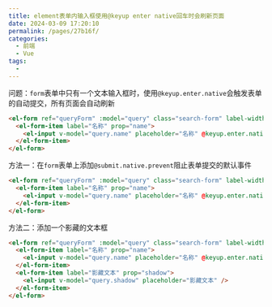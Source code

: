 ```yaml
---
title: element表单内输入框使用@keyup enter native回车时会刷新页面
date: 2024-03-09 17:20:10
permalink: /pages/27b16f/
categories:
  - 前端
  - Vue
tags:
  - 
---
```

问题：`form`表单中只有一个文本输入框时，使用`@keyup.enter.native`会触发表单的自动提交，所有页面会自动刷新
```html
<el-form ref="queryForm" :model="query" class="search-form" label-width="80px">
  <el-form-item label="名称" prop="name">
    <el-input v-model="query.name" placeholder="名称" @keyup.enter.native="refresh" />
  </el-form-item>
</el-form>
```

方法一：在`form`表单上添加`@submit.native.prevent`阻止表单提交的默认事件
```html
<el-form ref="queryForm" :model="query" class="search-form" label-width="80px" @submit.native.prevent>
  <el-form-item label="名称" prop="name">
    <el-input v-model="query.name" placeholder="名称" @keyup.enter.native="refresh" />
  </el-form-item>
</el-form>
```

方法二：添加一个影藏的文本框
```html
<el-form ref="queryForm" :model="query" class="search-form" label-width="80px">
  <el-form-item label="名称" prop="name">
    <el-input v-model="query.name" placeholder="名称" @keyup.enter.native="refresh" />
  </el-form-item>
  <el-form-item label="影藏文本" prop="shadow">
    <el-input v-model="query.shadow" placeholder="影藏文本" />
  </el-form-item>
</el-form>
```